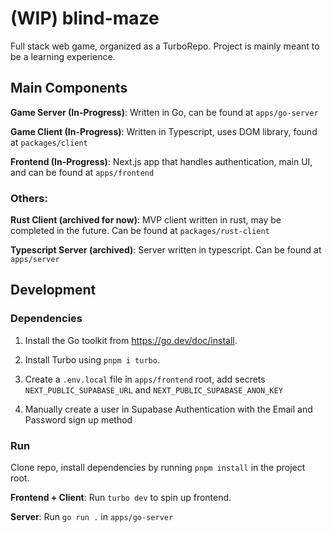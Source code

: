 # (WIP) blind-maze

Full stack web game, organized as a TurboRepo. Project is mainly meant to be a learning experience.

## Main Components

**Game Server (In-Progress)**: Written in Go, can be found at `apps/go-server`

**Game Client (In-Progress)**: Written in Typescript, uses DOM library, found at `packages/client`

**Frontend (In-Progress)**: Next.js app that handles authentication, main UI, and can be found at `apps/frontend`

### Others:

**Rust Client (archived for now)**: MVP client written in rust, may be completed in the future. Can be found at `packages/rust-client`

**Typescript Server (archived)**: Server written in typescript. Can be found at `apps/server`

## Development

### Dependencies

1. Install the Go toolkit from https://go.dev/doc/install.

2. Install Turbo using `pnpm i turbo`.

3. Create a `.env.local` file in `apps/frontend` root, add secrets
   `NEXT_PUBLIC_SUPABASE_URL` and `NEXT_PUBLIC_SUPABASE_ANON_KEY`

4. Manually create a user in Supabase Authentication with the Email and Password sign up method

### Run

Clone repo, install dependencies by running `pnpm install` in the project root.

**Frontend + Client**: Run `turbo dev` to spin up frontend.

**Server**: Run `go run .` in `apps/go-server`
